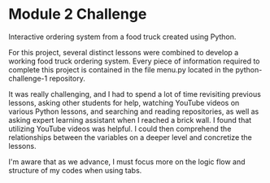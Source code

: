 # Module 2 Challenge
Interactive ordering system from a food truck created using Python.

For this project, several distinct lessons were combined to develop a working food truck ordering system. Every piece of information required to complete this project is contained in the file menu.py located in the python-challenge-1 repository. 
 
It was really challenging, and I had to spend a lot of time revisiting previous lessons, asking other students for help, watching YouTube videos on various Python lessons, and searching and reading repositories, as well as asking expert learning assistant when I reached a brick wall. I found that utilizing YouTube videos was helpful. I could then comprehend the relationships between the variables on a deeper level and concretize the lessons.

I'm aware that as we advance, I must focus more on the logic flow and structure of my codes when using tabs. 
